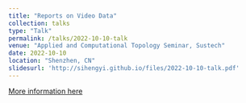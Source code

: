 ```yaml
---
title: "Reports on Video Data"
collection: talks
type: "Talk"
permalink: /talks/2022-10-10-talk
venue: "Applied and Computational Topology Seminar, Sustech"
date: 2022-10-10
location: "Shenzhen, CN"
slidesurl: 'http://sihengyi.github.io/files/2022-10-10-talk.pdf'
---
```



[More information here](http://example2.com)
